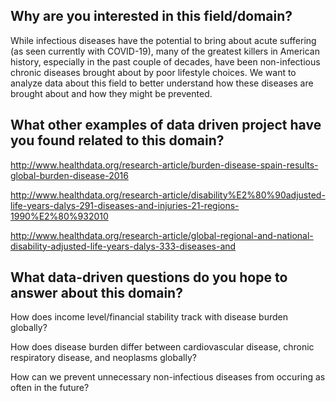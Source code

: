 ## Why are you interested in this field/domain?

While infectious diseases have the potential to bring about acute suffering (as seen currently with COVID-19), many of the greatest killers in American history, especially in the past couple of decades, have been non-infectious chronic diseases brought about by poor lifestyle choices. We want to analyze data about this field to better understand how these diseases are brought about and how they might be prevented. 

## What other examples of data driven project have you found related to this domain?

http://www.healthdata.org/research-article/burden-disease-spain-results-global-burden-disease-2016

http://www.healthdata.org/research-article/disability%E2%80%90adjusted-life-years-dalys-291-diseases-and-injuries-21-regions-1990%E2%80%932010

http://www.healthdata.org/research-article/global-regional-and-national-disability-adjusted-life-years-dalys-333-diseases-and

## What data-driven questions do you hope to answer about this domain?

How does income level/financial stability track with disease burden globally? 

How does disease burden differ between cardiovascular disease, chronic respiratory disease, and neoplasms globally? 

How can we prevent unnecessary non-infectious diseases from occuring as often in the future?
